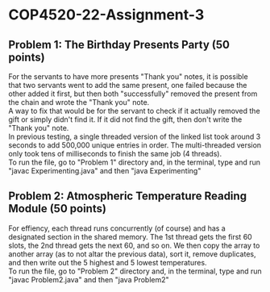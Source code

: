 # COP4520-22-Assignment-3

## Problem 1: The Birthday Presents Party (50 points)
For the servants to have more presents "Thank you" notes, it is possible that two servants went to add the same present, one failed because the other added it first, but then both "successfully" removed the present from the chain and wrote the "Thank you" note. <br>
A way to fix that would be for the servant to check if it actually removed the gift or simply didn't find it. If it did not find the gift, then don't write the "Thank you" note. <br>
In previous testing, a single threaded version of the linked list took around 3 seconds to add 500,000 unique entries in order. The multi-threaded version only took tens of milliseconds to finish the same job (4 threads). <br>
To run the file, go to "Problem 1" directory and, in the terminal, type and run "javac Experimenting.java" and then "java Experimenting"

## Problem 2: Atmospheric Temperature Reading Module (50 points)
For effiency, each thread runs concurrently (of course) and has a designated section in the shared memory. The 1st thread gets the first 60 slots, the 2nd thread gets the next 60, and so on. We then copy the array to another array (as to not altar the previous data), sort it, remove duplicates, and then write out the 5 highest and 5 lowest temperatures. <br>
To run the file, go to "Problem 2" directory and, in the terminal, type and run "javac Problem2.java" and then "java Problem2" <br>